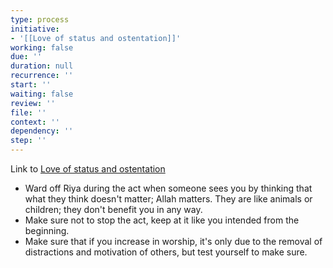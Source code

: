 ```yaml
---
type: process
initiative:
- '[[Love of status and ostentation]]'
working: false
due: ''
duration: null
recurrence: ''
start: ''
waiting: false
review: ''
file: ''
context: ''
dependency: ''
step: ''
---
```


Link to [Love of status and ostentation](Initiatives/bad%20traits/Love%20of%20status%20and%20ostentation.md)

* Ward off Riya during the act when someone sees you by thinking that what they think doesn't matter; Allah matters. They are like animals or children; they don't benefit you in any way.
* Make sure not to stop the act, keep at it like you intended from the beginning.
* Make sure that if you increase in worship, it's only due to the removal of distractions and motivation of others, but test yourself to make sure.